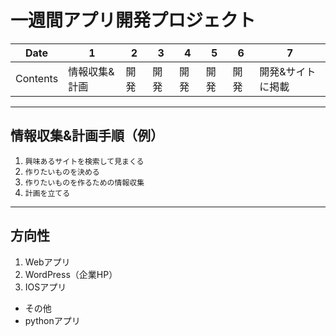 # 一週間アプリ開発プロジェクト
Date|1|2|3|4|5|6|7
-|-|-|-|-|-|-|-
Contents|情報収集&計画|開発|開発|開発|開発|開発|開発&サイトに掲載|
***
## 情報収集&計画手順（例）
1. `興味あるサイトを検索して見まくる`
1. `作りたいものを決める`
1. `作りたいものを作るための情報収集`
1. `計画を立てる`
***
## 方向性
1. Webアプリ
1. WordPress（企業HP）
1. IOSアプリ  
* その他
 * pythonアプリ